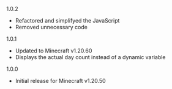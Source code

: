 1.0.2
- Refactored and simplifyed the JavaScript
- Removed unnecessary code


1.0.1
- Updated to Minecraft v1.20.60
- Displays the actual day count instead of a dynamic variable

1.0.0
- Initial release for Minecraft v1.20.50